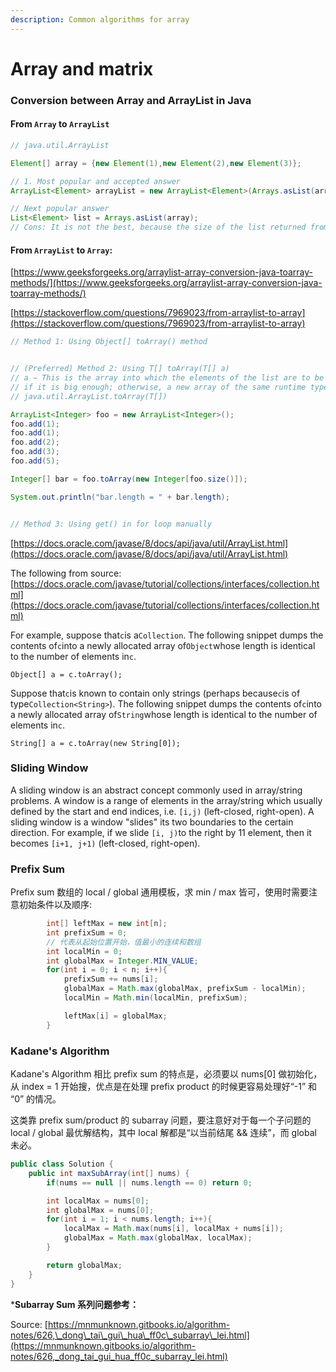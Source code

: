 ```yaml
---
description: Common algorithms for array
---
```


# Array and matrix

### Conversion between Array and ArrayList in Java

#### From `Array` to `ArrayList`

```java
// java.util.ArrayList

Element[] array = {new Element(1),new Element(2),new Element(3)};

// 1. Most popular and accepted answer
ArrayList<Element> arrayList = new ArrayList<Element>(Arrays.asList(array));

// Next popular answer
List<Element> list = Arrays.asList(array);
// Cons: It is not the best, because the size of the list returned from asList() is fixed
```

#### From `ArrayList` to `Array`:

[https://www.geeksforgeeks.org/arraylist-array-conversion-java-toarray-methods/](https://www.geeksforgeeks.org/arraylist-array-conversion-java-toarray-methods/)

[https://stackoverflow.com/questions/7969023/from-arraylist-to-array](https://stackoverflow.com/questions/7969023/from-arraylist-to-array)

```java
// Method 1: Using Object[] toArray() method


// (Preferred) Method 2: Using T[] toArray(T[] a)
// a − This is the array into which the elements of the list are to be stored, 
// if it is big enough; otherwise, a new array of the same runtime type is allocated for this purpose.
// java.util.ArrayList.toArray(T[])

ArrayList<Integer> foo = new ArrayList<Integer>();
foo.add(1);
foo.add(1);
foo.add(2);
foo.add(3);
foo.add(5);

Integer[] bar = foo.toArray(new Integer[foo.size()]);

System.out.println("bar.length = " + bar.length);


// Method 3: Using get() in for loop manually
```

[https://docs.oracle.com/javase/8/docs/api/java/util/ArrayList.html](https://docs.oracle.com/javase/8/docs/api/java/util/ArrayList.html)

The following from source: [https://docs.oracle.com/javase/tutorial/collections/interfaces/collection.html](https://docs.oracle.com/javase/tutorial/collections/interfaces/collection.html)

For example, suppose that`c`is a`Collection`. The following snippet dumps the contents of`c`into a newly allocated array of`Object`whose length is identical to the number of elements in`c`.

```
Object[] a = c.toArray();
```

Suppose that`c`is known to contain only strings (perhaps because`c`is of type`Collection<String>`). The following snippet dumps the contents of`c`into a newly allocated array of`String`whose length is identical to the number of elements in`c`.

```
String[] a = c.toArray(new String[0]);
```

### Sliding Window

A sliding window is an abstract concept commonly used in array/string problems. A window is a range of elements in the array/string which usually defined by the start and end indices, i.e. `[i,j)` (left-closed, right-open). A sliding window is a window "slides" its two boundaries to the certain direction. For example, if we slide `[i, j)`to the right by 11 element, then it becomes `[i+1, j+1)` (left-closed, right-open).

### **Prefix Sum**

Prefix sum 数组的 local / global 通用模板，求 min / max 皆可，使用时需要注意初始条件以及顺序:

```java
        int[] leftMax = new int[n];
        int prefixSum = 0;
        // 代表从起始位置开始，值最小的连续和数组
        int localMin = 0;
        int globalMax = Integer.MIN_VALUE;
        for(int i = 0; i < n; i++){
            prefixSum += nums[i];
            globalMax = Math.max(globalMax, prefixSum - localMin);
            localMin = Math.min(localMin, prefixSum);

            leftMax[i] = globalMax;
        }
```

### Kadane's Algorithm

Kadane's Algorithm 相比 prefix sum 的特点是，必须要以 nums\[0] 做初始化，从 index = 1 开始搜，优点是在处理 prefix product 的时候更容易处理好“-1” 和 “0” 的情况。

这类靠 prefix sum/product 的 subarray 问题，要注意好对于每一个子问题的 local / global 最优解结构，其中 local 解都是“以当前结尾 && 连续”，而 global 未必。

```java
public class Solution {
    public int maxSubArray(int[] nums) {
        if(nums == null || nums.length == 0) return 0;

        int localMax = nums[0];
        int globalMax = nums[0];
        for(int i = 1; i < nums.length; i++){
            localMax = Math.max(nums[i], localMax + nums[i]);
            globalMax = Math.max(globalMax, localMax);
        }

        return globalMax;
    }
}
```

\***Subarray Sum 系列问题参考：**

Source: [https://mnmunknown.gitbooks.io/algorithm-notes/626,\_dong\_tai\_gui\_hua\_ff0c\_subarray\_lei.html](https://mnmunknown.gitbooks.io/algorithm-notes/626,_dong_tai_gui_hua_ff0c_subarray_lei.html)
